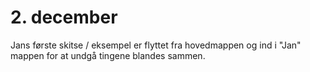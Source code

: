 # 2. december

Jans første skitse / eksempel er flyttet fra hovedmappen og ind i "Jan" mappen for at undgå tingene blandes sammen.